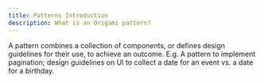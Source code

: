 ```yaml
---
title: Patterns Introduction
description: What is an Origami pattern?
---
```


A pattern combines a collection of components, or defines design guidelines for their use, to achieve an outcome. E.g. A pattern to implement pagination; design guidelines on UI to collect a date for an event vs. a date for a birthday.
